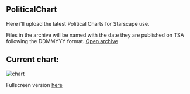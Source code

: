 ## PoliticalChart
Here i'll upload the latest Political Charts for Starscape use.

Files in the archive will be named with the date they are published on TSA following the DDMMYYY format.
[Open archive](ArchivePage.md)

## Current chart:
<img src="https://miiiiiilaaaan.github.io/PoliticalChart/chart.png" alt="chart">

Fullscreen version [here](https://miiiiiilaaaan.github.io/PoliticalChart/chart.png)
